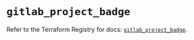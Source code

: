 # `gitlab_project_badge`

Refer to the Terraform Registry for docs: [`gitlab_project_badge`](https://registry.terraform.io/providers/gitlabhq/gitlab/18.5.0/docs/resources/project_badge).
